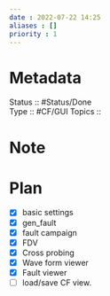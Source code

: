```yaml
---
date : 2022-07-22 14:25
aliases : []
priority : 1
---
```

# Metadata
Status :: #Status/Done  
Type ::  #CF/GUI 
Topics :: 
# Note


# Plan
* [x] basic settings 
* [x] gen_fault  
* [x]  fault campaign  
* [x] FDV 
* [x]  Cross probing 
* [x] Wave form viewer 
* [x] Fault viewer
* [ ] load/save CF view.